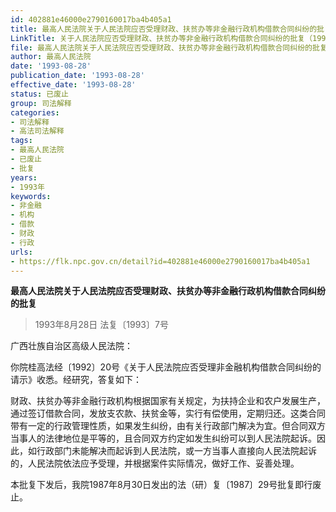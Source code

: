 ```yaml
---
id: 402881e46000e2790160017ba4b405a1
title: 最高人民法院关于人民法院应否受理财政、扶贫办等非金融行政机构借款合同纠纷的批复
LinkTitle: 关于人民法院应否受理财政、扶贫办等非金融行政机构借款合同纠纷的批复（1993）
file: 最高人民法院关于人民法院应否受理财政、扶贫办等非金融行政机构借款合同纠纷的批复_19930828_402881e46000e2790160017ba4b405a1.docx
author: 最高人民法院
date: '1993-08-28'
publication_date: '1993-08-28'
effective_date: '1993-08-28'
status: 已废止
group: 司法解释
categories:
- 司法解释
- 高法司法解释
tags:
- 最高人民法院
- 已废止
- 批复
years:
- 1993年
keywords:
- 非金融
- 机构
- 借款
- 财政
- 行政
urls:
- https://flk.npc.gov.cn/detail?id=402881e46000e2790160017ba4b405a1
---
```


**最高人民法院关于人民法院应否受理财政、扶贫办等非金融行政机构借款合同纠纷的批复**

> 1993年8月28日 法复〔1993〕7号

广西壮族自治区高级人民法院：

你院桂高法经〔1992〕20号《关于人民法院应否受理非金融机构借款合同纠纷的请示》收悉。经研究，答复如下：

财政、扶贫办等非金融行政机构根据国家有关规定，为扶持企业和农户发展生产，通过签订借款合同，发放支农款、扶贫金等，实行有偿使用，定期归还。这类合同带有一定的行政管理性质，如果发生纠纷，由有关行政部门解决为宜。但合同双方当事人的法律地位是平等的，且合同双方约定如发生纠纷可以到人民法院起诉。因此，如行政部门未能解决而起诉到人民法院，或一方当事人直接向人民法院起诉的，人民法院依法应予受理，并根据案件实际情况，做好工作、妥善处理。

本批复下发后，我院1987年8月30日发出的法（研）复〔1987〕29号批复即行废止。
